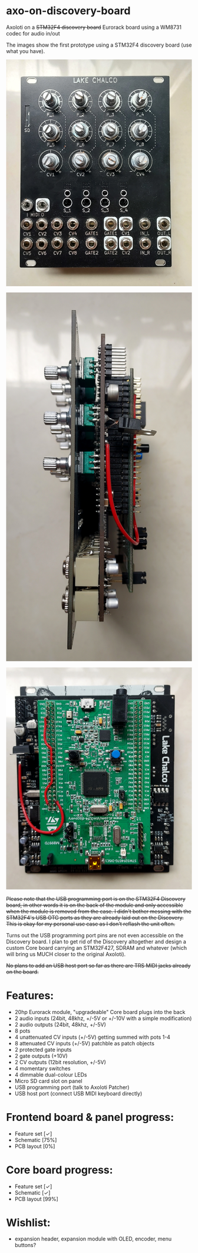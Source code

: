 # axo-on-discovery-board
Axoloti on a ~~STM32F4 discovery board~~ Eurorack board using a WM8731 codec for audio in/out

The images show the first prototype using a STM32F4 discovery board (use what you have).


![image front](/images/v01_image_front.jpg)



![image side](/images/v01_image_side.jpg)



![image back](/images/v01_image_back.jpg)



~~Please note that the USB programming port is on the STM32F4 Discovery board, in other words it is on the back of the module and only accessible when the module is removed from the case. I didn't bother messing with the STM32F4's USB OTG ports as they are already laid out on the Discovery. This is okay for my personal use case as I don't reflash the unit often.~~

Turns out the USB programming port pins are not even accessible on the Discovery board. I plan to get rid of the Discovery altogether and design a custom Core board carrying an STM32F427, SDRAM and whatever (which will bring us MUCH closer to the original Axoloti).

~~No plans to add an USB host port so far as there are TRS MIDI jacks already on the board.~~

# Features:

* 20hp Eurorack module, "upgradeable" Core board plugs into the back
* 2 audio inputs (24bit, 48khz, +/-5V or +/-10V with a simple modification)
* 2 audio outputs (24bit, 48khz, +/-5V)
* 8 pots
* 4 unattenuated CV inputs (+/-5V) getting summed with pots 1-4
* 8 attenuated CV inputs (+/-5V) patchble as patch objects
* 2 protected gate inputs
* 2 gate outputs (+10V)
* 2 CV outputs (12bit resolution, +/-5V)
* 4 momentary switches
* 4 dimmable dual-colour LEDs
* Micro SD card slot on panel
* USB programming port (talk to Axoloti Patcher)
* USB host port (connect USB MIDI keyboard directly)


# Frontend board & panel progress:

* Feature set [✓]
* Schematic [75%]
* PCB layout [0%]


# Core board progress:

* Feature set [✓]
* Schematic [✓]
* PCB layout [99%]


# Wishlist:
* expansion header, expansion module with OLED, encoder, menu buttons?
